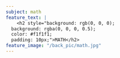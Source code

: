 ```yaml
---
subject: math
feature_text: |
    <h2 style="background: rgb(0, 0, 0);
  background: rgba(0, 0, 0, 0.5);
  color: #f1f1f1;
  padding: 10px;">MATH</h2>
feature_image: "/back_pic/math.jpg"
---
```

